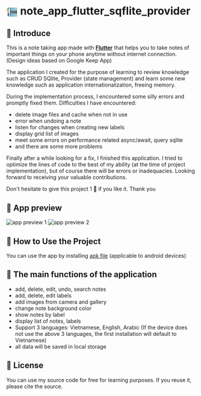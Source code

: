 # <img align="center" width="30px" src="assets\images\note_logo.png" /> note_app_flutter_sqflite_provider 

## 👋 Introduce

This is a note taking app made with **[Flutter](https://flutter.dev/)** that helps you to take notes of important things on your phone anytime without internet connection. (Design ideas based on Google Keep App)

The application I created for the purpose of learning to review knowledge such as CRUD SQlite, Provider (state management) and learn some new knowledge such as application internationalization, freeing memory.

During the implementation process, I encountered some silly errors and promptly fixed them. Difficulties I have encountered:
- delete image files and cache when not in use
- error when undoing a note
- listen for changes when creating new labels
- display grid list of images
- meet some errors on performance related async/await, query sqlite
- and there are some more problems

Finally after a while looking for a fix, I finished this application. I tried to optimize the lines of code to the best of my ability (at the time of project implementation), but of course there will be errors or inadequacies. Looking forward to receiving your valuable contributions.

Don't hesitate to give this project 1 🌟 if you like it. Thank you

## 👀 App preview

![app preview 1](app_preview/Google-Pixel-4-XL-Presentation-2.png)
![app preview 2](app_preview/Google-Pixel-4-XL-Presentation-2.png)

## 📙 How to Use the Project

You can use the app by installing [apk file][apk-file-for-android] (applicable to android devices)

## 🥰 The main functions of the application

- add, delete, edit, undo, search notes
- add, delete, edit labels
- add images from camera and gallery
- change note background color
- show notes by label
- display list of notes, labels
- Support 3 languages: Vietnamese, English, Arabic (If the device does not use the above 3 languages, the first installation will default to Vietnamese)
- all data will be saved in local storage

## 📝 License

You can use my source code for free for learning purposes. If you reuse it, please cite the source.

<br/>

[apk-file-for-android]: https://drive.google.com/file/d/1TYwtfyO335ej8BSNzWC5NQU_UO7vnAyr/view?usp=sharing

<!-- 
start : 2/1/2022
end : 20/1/2022 
-->
